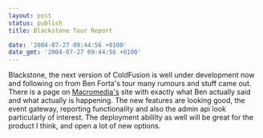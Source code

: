 ```yaml
---
layout: post
status: publish
title: Blackstone Tour Report

date: '2004-07-27 09:44:56 +0100'
date_gmt: '2004-07-27 09:44:56 +0100'
---
```

Blackstone, the next version of ColdFusion is well under development now and following on from Ben Forta's tour many rumours and stuff came out. There is a page on <a href="http://www.macromedia.com/devnet/mx/coldfusion/articles/blackstone.html">Macromedia's</a> site with exactly what Ben actually said and what actually is happening.
The new features are looking good, the event gateway, reporting functionality and also the admin api look particularly of interest. The deployment abililty as well will be great for the product I think, and open a lot of new options.
